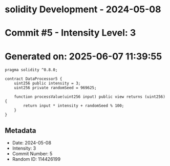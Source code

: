﻿# solidity Development - 2024-05-08
# Commit #5 - Intensity Level: 3
# Generated on: 2025-06-07 11:39:55
```solidity
pragma solidity ^0.8.0;

contract DataProcessor5 {
    uint256 public intensity = 3;
    uint256 private randomSeed = 969625;

    function processValue(uint256 input) public view returns (uint256) {
        return input * intensity + randomSeed % 100;
    }
}
```
## Metadata
- Date: 2024-05-08
- Intensity: 3
- Commit Number: 5
- Random ID: 114426199
